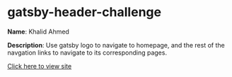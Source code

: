 # gatsby-header-challenge

**Name**: Khalid Ahmed

**Description**: Use gatsby logo to navigate to homepage, and the rest of the navgation links to navigate to its corresponding pages.

[Click here to view site](https://www.google.com)

